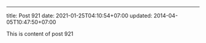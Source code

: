 ---
title: Post 921
date: 2021-01-25T04:10:54+07:00
updated: 2014-04-05T10:47:50+07:00

This is content of post 921